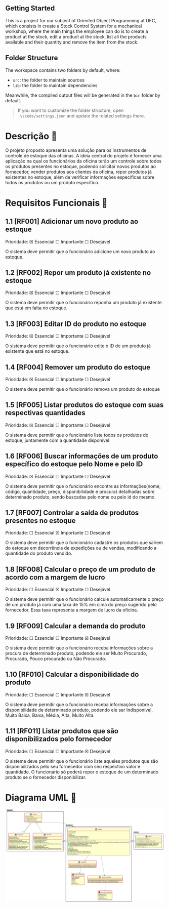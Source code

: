 ## Getting Started

This is a project for our subject of Oriented Object Programming at UFC, which consists in create a Stock Control System for a mechanical workshop, where the main things the employee can do is to create a product at the stock, edit a product at the stock, list all the products available and their quantity and remove the item from the stock.  

## Folder Structure

The workspace contains two folders by default, where:

- `src`: the folder to maintain sources
- `lib`: the folder to maintain dependencies

Meanwhile, the compiled output files will be generated in the `bin` folder by default.

> If you want to customize the folder structure, open `.vscode/settings.json` and update the related settings there.


# Descrição :pushpin:

O projeto proposto apresenta uma solução para os instrumentos de controle de estoque das oficinas. A ideia central do projeto é fornecer uma aplicação na qual os funcionários da oficina terão um controle sobre todos os produtos presentes no estoque, podendo solicitar novos produtos ao fornecedor, vender produtos aos clientes da oficina, repor produtos já existentes no estoque, além de verificar informações específicas sobre todos os produtos ou um produto específico. 


# Requisitos Funcionais :pushpin:

## 1.1 [RF001] Adicionar um novo produto ao estoque

Prioridade: ☒ Essencial ☐ Importante ☐ Desejável  

O sistema deve permitir que o funcionário adicione um novo produto ao estoque.

## 1.2 [RF002] Repor um produto já existente no estoque

Prioridade: ☒ Essencial ☐ Importante ☐ Desejável  

O sistema deve permitir que o funcionário reponha um produto já existente que está em falta no estoque.

## 1.3 [RF003] Editar ID do produto no estoque

Prioridade: ☒ Essencial ☐ Importante ☐ Desejável  

O sistema deve permitir que o funcionário edite o ID de um produto já existente que está no estoque.

## 1.4 [RF004] Remover um produto do estoque 

Prioridade: ☒ Essencial ☐ Importante ☐ Desejável  

O sistema deve permitir que o funcionário remova um produto do estoque 

## 1.5 [RF005] Listar produtos do estoque com suas respectivas quantidades

Prioridade: ☒ Essencial ☐ Importante ☐ Desejável 

O sistema deve permitir que o funcionário liste todos os produtos do estoque, juntamente com a quantidade disponível.

## 1.6 [RF006] Buscar informações de um produto específico do estoque pelo Nome e pelo ID

Prioridade: ☒ Essencial ☐ Importante ☐ Desejável 

O sistema deve permitir que o funcionário encontre as informações(nome, código, quantidade, preço, disponibilidade e procura) detalhadas sobre determinado produto, sendo buscadas pelo nome ou pelo id do mesmo.

## 1.7 [RF007] Controlar a saída de produtos presentes no estoque 

Prioridade: ☐ Essencial ☒ Importante ☐ Desejável 

O sistema deve permitir que o funcionário cadastre os produtos que saírem do estoque em decorrência de expedições ou de vendas, modificando a quantidade do produto vendido.

## 1.8 [RF008] Calcular o preço de um produto de acordo com a margem de lucro

Prioridade: ☐ Essencial ☒ Importante ☐ Desejável 

O sistema deve permitir que o funcionário calcule automaticamente o preço de um produto já com uma taxa de 15% em cima do preço sugerido pelo fornecedor. Essa taxa representa a margem de lucro da oficina.

## 1.9 [RF009] Calcular a demanda do produto

Prioridade: ☐ Essencial ☐ Importante ☒ Desejável 

O sistema deve permitir que o funcionário receba informações sobre a procura de determinado produto, podendo ele ser Muito Procurado, Procurado, Pouco procurado ou Não Procurado.

## 1.10 [RF010] Calcular a disponibilidade do produto

Prioridade: ☐ Essencial ☐ Importante ☒ Desejável 

O sistema deve permitir que o funcionário receba informações sobre a disponibilidade de determinado produto, podendo ele ser Indisponível, Muito Baixa, Baixa, Média, Alta, Muito Alta.

## 1.11 [RF011] Listar produtos que são disponibilizados pelo fornecedor

Prioridade: ☐ Essencial ☐ Importante ☒ Desejável 

O sistema deve permitir que o funcionário liste aqueles produtos que são disponibilizados pelo seu fornecedor com seu respectivo valor e quantidade. O funcionário só poderá repor o estoque de um determinado produto se o fornecedor disponibilizar.

# Diagrama UML :pushpin:
![](img/diagramaUML.png)
